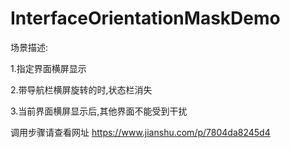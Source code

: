 # InterfaceOrientationMaskDemo


场景描述:

1.指定界面横屏显示

2.带导航栏横屏旋转的时,状态栏消失

3.当前界面横屏显示后,其他界面不能受到干扰

调用步骤请查看网址 https://www.jianshu.com/p/7804da8245d4
